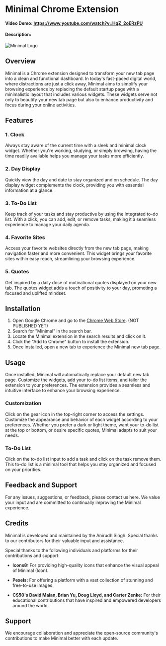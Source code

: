 # Minimal Chrome Extension
#### Video Demo:  https://www.youtube.com/watch?v=HqZ_2oERzPU
#### Description:

![Minimal Logo](public/src/icons/minimal-logo.png)

## Overview

Minimal is a Chrome extension designed to transform your new tab page into a clean and functional dashboard. In today's fast-paced digital world, where distractions are just a click away, Minimal aims to simplify your browsing experience by replacing the default startup page with a minimalistic layout that includes various widgets. These widgets serve not only to beautify your new tab page but also to enhance productivity and focus during your online activities.

## Features

### 1. Clock
Always stay aware of the current time with a sleek and minimal clock widget. Whether you're working, studying, or simply browsing, having the time readily available helps you manage your tasks more efficiently.

### 2. Day Display
Quickly view the day and date to stay organized and on schedule. The day display widget complements the clock, providing you with essential information at a glance.

### 3. To-Do List
Keep track of your tasks and stay productive by using the integrated to-do list. With a click, you can add, edit, or remove tasks, making it a seamless experience to manage your daily agenda.

### 4. Favorite Sites
Access your favorite websites directly from the new tab page, making navigation faster and more convenient. This widget brings your favorite sites within easy reach, streamlining your browsing experience.

### 5. Quotes
Get inspired by a daily dose of motivational quotes displayed on your new tab. The quotes widget adds a touch of positivity to your day, promoting a focused and uplifted mindset.

## Installation

1. Open Google Chrome and go to the [Chrome Web Store](https://chrome.google.com/webstore). (NOT PUBLISHED YET)
2. Search for "Minimal" in the search bar.
3. Locate the Minimal extension in the search results and click on it.
4. Click the "Add to Chrome" button to install the extension.
5. Once installed, open a new tab to experience the Minimal new tab page.

## Usage

Once installed, Minimal will automatically replace your default new tab page. Customize the widgets, add your to-do list items, and tailor the extension to your preferences. The extension provides a seamless and intuitive interface to enhance your browsing experience.

### Customization

Click on the gear icon in the top-right corner to access the settings. Customize the appearance and behavior of each widget according to your preferences. Whether you prefer a dark or light theme, want your to-do list at the top or bottom, or desire specific quotes, Minimal adapts to suit your needs.

### To-Do List

Click on the to-do list input to add a task and click on the task remove them. This to-do list is a minimal tool that helps you stay organized and focused on your priorities.

## Feedback and Support

For any issues, suggestions, or feedback, please contact us here. We value your input and are committed to continually improving the Minimal experience.

## Credits

Minimal is developed and maintained by the Anirudh Singh. Special thanks to our contributors for their valuable input and assistance.

Special thanks to the following individuals and platforms for their contributions and support:

- **Icons8:** For providing high-quality icons that enhance the visual appeal of Minimal (Icon).

- **Pexels:** For offering a platform with a vast collection of stunning and free-to-use images.

- **CS50's David Malan, Brian Yu, Doug Lloyd, and Carter Zenke:** For their educational contributions that have inspired and empowered developers around the world.

## Support

We encourage collaboration and appreciate the open-source community's contributions to make Minimal better with each update.
